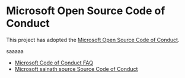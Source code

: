 # Microsoft Open Source Code of Conduct

This project has adopted the [Microsoft Open Source Code of Conduct](https://opensource.microsoft.com/codeofconduct/).


saaaaa

- [Microsoft Code of Conduct FAQ](https://opensource.microsoft.com/codeofconduct/faq/)
- [Microsoft sainath source Source Code of Conduct](https://opensource.microsoft.com/codeofconduct/)